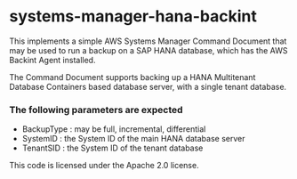 # systems-manager-hana-backint
This implements a simple AWS Systems Manager Command Document that may be used to run a backup on a SAP HANA database, which has the AWS Backint Agent installed.

The Command Document supports backing up a HANA Multitenant Database Containers based database server, with a single tenant database.

### The following parameters are expected
- BackupType : may be full, incremental, differential
- SystemID : the System ID of the main HANA database server
- TenantSID : the System ID of the tenant database

This code is licensed under the Apache 2.0 license.
